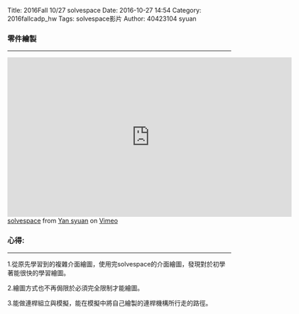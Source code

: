 Title: 2016Fall 10/27 solvespace
Date: 2016-10-27 14:54
Category: 2016fallcadp_hw
Tags: solvespace影片
Author: 40423104 syuan

### 零件繪製
<hr/>
<!-- PELICAN_END_SUMMARY -->
<p><iframe src="https://player.vimeo.com/video/186445993" width="640" height="360" frameborder="0" webkitallowfullscreen mozallowfullscreen allowfullscreen></iframe>
<a href="https://vimeo.com/186445993">solvespace</a> from <a href="https://vimeo.com/user44900188">Yan syuan</a> on <a href="https://vimeo.com">Vimeo</a></p>

### 心得:
<hr/>
<p>1.從原先學習到的複雜介面繪圖，使用完solvespace的介面繪圖，發現對於初學著能很快的學習繪圖。</p>
<p>2.繪圖方式也不再侷限於必須完全限制才能繪圖。</p>
<p>3.能做連桿組立與模擬，能在模擬中將自己繪製的連桿機構所行走的路徑。</p>
